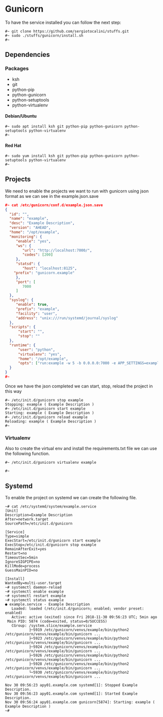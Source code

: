 # Gunicorn
To have the service installed you can follow the next step:
```
#~ git clone https://github.com/sergiotocalini/stuffs.git
#~ sudo ./stuffs/gunicorn/install.sh
#~
```

## Dependencies
### Packages
* ksh
* git
* python-pip
* python-gunicorn
* python-setuptools
* python-virtualenv

#### Debian/Ubuntu
```
#~ sudo apt install ksh git python-pip python-gunicorn python-setuptools python-virtualenv
#~
```

#### Red Hat
```
#~ sudo yum install ksh git python-pip python-gunicorn python-setuptools python-virtualenv
#~
```

## Projects
We need to enable the projects we want to run with gunicorn using json format as we can see in the example.json.save
```json
#~ cat /etc/gunicorn/conf.d/example.json.save
{
  "id": "",
  "name": "example",
  "desc": "Example Description",
  "version": "AHEAD",
  "home": "/opt/example",
  "monitoring": {
     "enable": "yes",
     "ws": {
        "url": "http://localhost:7000/",
        "codes": [200]
     },
     "statsd": {
        "host": "localhost:8125",
	"prefix": "gunicorn.example"
     },
     "port": [
        7000
     ]
  },
  "syslog": {
     "enable": true,
     "prefix": "example",
     "facility": "user",
     "address": "unix:///run/systemd/journal/syslog"
  },
  "scripts": {
	  "start": "",
	  "stop": ""
  },
  "runtime": {
	  "user": "python",
	  "virtualenv": "yes",
	  "home": "/opt/example",
	  "opts": ["run:example -w 5 -b 0.0.0.0:7000 -e APP_SETTINGS=example.config.Local"]
  }
}
#~
```

Once we have the json completed we can start, stop, reload the project in this way
```
#~ /etc/init.d/gunicorn stop example
Stopping: example ( Example Description )
#~ /etc/init.d/gunicorn start example
Starting: example ( Example Description )
#~ /etc/init.d/gunicorn reload example
Reloading: example ( Example Description )
#~
```

### Virtualenv
Also to create the virtual env and install the requirements.txt file we can use the following function.
```
#~ /etc/init.d/gunicorn virtualenv example

#~
```

## Systemd
To enable the project on systemd we can create the following file.
```
~# cat /etc/systemd/system/example.service
[Unit]
Description=Example Description
After=network.target
SourcePath=/etc/init.d/gunicorn

[Service]
Type=simple
ExecStart=/etc/init.d/gunicorn start example
ExecStop=/etc/init.d/gunicorn stop example
RemainAfterExit=yes
Restart=no
TimeoutSec=5min
IgnoreSIGPIPE=no
KillMode=process
GuessMainPID=no

[Install]
WantedBy=multi-user.target
~# systemctl daemon-reload
~# systemctl enable example
~# systemctl restart example
~# systemctl status example
● example.service - Example Description
   Loaded: loaded (/etc/init.d/gunicorn; enabled; vendor preset: enabled)
   Active: active (exited) since Fri 2018-11-30 09:56:23 UTC; 5min ago
 Main PID: 5874 (code=exited, status=0/SUCCESS)
   CGroup: /system.slice/example.service
           ├─5919 /etc/gunicorn/venvs/example/bin/python2 /etc/gunicorn/venvs/example/bin/gunicorn ...
           ├─5923 /etc/gunicorn/venvs/example/bin/python2 /etc/gunicorn/venvs/example/bin/gunicorn ...
           ├─5924 /etc/gunicorn/venvs/example/bin/python2 /etc/gunicorn/venvs/example/bin/gunicorn ...
           ├─5926 /etc/gunicorn/venvs/example/bin/python2 /etc/gunicorn/venvs/example/bin/gunicorn ...
           ├─5928 /etc/gunicorn/venvs/example/bin/python2 /etc/gunicorn/venvs/example/bin/gunicorn ...
           └─5930 /etc/gunicorn/venvs/example/bin/python2 /etc/gunicorn/venvs/example/bin/gunicorn ...

Nov 30 09:56:23 apy01.example.com systemd[1]: Stopped Example Description.
Nov 30 09:56:23 apy01.example.com systemd[1]: Started Example Description.
Nov 30 09:56:24 apy01.example.com gunicorn[5874]: Starting: example ( Example Description )
~#
```
